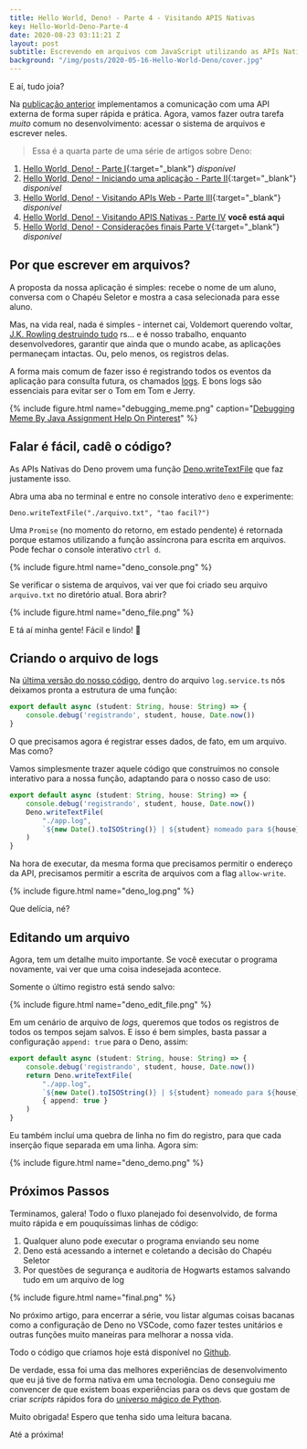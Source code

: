 ```yaml
---
title: Hello World, Deno! - Parte 4 - Visitando APIS Nativas
key: Hello-World-Deno-Parte-4
date: 2020-08-23 03:11:21 Z
layout: post
subtitle: Escrevendo em arquivos com JavaScript utilizando as APIs Nativas de Deno 🦕
background: "/img/posts/2020-05-16-Hello-World-Deno/cover.jpg"
---
```


E aí, tudo joia? 

Na [publicação anterior](https://myreli.dev/blog/2020/06/29/Hello-World-Deno-Parte-3.html) implementamos a comunicação com uma API externa de forma super rápida e prática. Agora, vamos fazer outra tarefa *muito* comum no desenvolvimento: acessar o sistema de arquivos e escrever neles. 

> Essa é a quarta parte de uma série de artigos sobre Deno:
  1. [Hello World, Deno! - Parte I](https://myreli.dev/blog/2020/05/16/Hello-World-Deno.html){:target="_blank"} *disponível*
  2. [Hello World, Deno! - Iniciando uma aplicação - Parte II](https://myreli.dev/blog/2020/05/18/Hello-World-Deno-Parte-2.html){:target="_blank"} *disponível*
  3. [Hello World, Deno! - Visitando APIs Web - Parte III](https://myreli.dev/blog/2020/06/29/Hello-World-Deno-Parte-3.html){:target="_blank"} *disponível*
  4. [Hello World, Deno! - Visitando APIS Nativas - Parte IV]([#](https://myreli.dev/blog/2020/08/23/Hello-World-Deno-Parte-4.html)) **você está aqui**
  5. [Hello World, Deno! - Considerações finais Parte V](https://myreli.dev/blog/2020/11/03/Hello-World-Deno-Parte-5.html){:target="_blank"} *disponível*

## Por que escrever em arquivos?

A proposta da nossa aplicação é simples: recebe o nome de um aluno, conversa com o Chapéu Seletor e mostra a casa selecionada para esse aluno. 

Mas, na vida real, nada é simples - internet cai, Voldemort querendo voltar, [J.K. Rowling destruindo tudo](https://www.forbes.com/sites/danidiplacido/2020/06/07/jk-rowling-is-destroying-her-legacy-one-tweet-at-a-time/#51c06fa412c7) rs... e é nosso trabalho, enquanto desenvolvedores, garantir que ainda que o mundo acabe, as aplicações permaneçam intactas. Ou, pelo menos, os registros delas. 

A forma mais comum de fazer isso é registrando todos os eventos da aplicação para consulta futura, os chamados [logs](https://pt.wikipedia.org/wiki/Log_de_dados). E bons logs são essenciais para evitar ser o Tom em Tom e Jerry.

{% include figure.html name="debugging_meme.png" caption="[Debugging Meme By Java Assignment Help On Pinterest](https://br.pinterest.com/pin/44402746315403380/?d=t&mt=login)" %}

## Falar é fácil, cadê o código?

As APIs Nativas do Deno provem uma função [Deno.writeTextFile](https://doc.deno.land/builtin/stable#Deno.writeTextFile) que faz justamente isso. 

Abra uma aba no terminal e entre no console interativo `deno` e experimente:

```shell
Deno.writeTextFile("./arquivo.txt", "tao facil?")
```

Uma `Promise` (no momento do retorno, em estado pendente) é retornada porque estamos utilizando a função assíncrona para escrita em arquivos.  Pode fechar o console interativo `ctrl d`.

{% include figure.html name="deno_console.png" %}

Se verificar o sistema de arquivos, vai ver que foi criado seu arquivo `arquivo.txt` no diretório atual. Bora abrir? 

{% include figure.html name="deno_file.png" %}

E tá aí minha gente! Fácil e lindo! 🙂

## Criando o arquivo de logs

Na [última versão do nosso código](https://myreli.dev/blog/2020/06/29/Hello-World-Deno-Parte-3.html), dentro do arquivo `log.service.ts` nós deixamos pronta a estrutura de uma função: 

```typescript
export default async (student: String, house: String) => {
    console.debug('registrando', student, house, Date.now())
}  
```

O que precisamos agora é registrar esses dados, de fato, em um arquivo. Mas como? 

Vamos simplesmente trazer aquele código que construímos no console interativo para a nossa função, adaptando para o nosso caso de uso: 

```typescript
export default async (student: String, house: String) => {
    console.debug('registrando', student, house, Date.now())
    Deno.writeTextFile(
        "./app.log",
        `${new Date().toISOString()} | ${student} nomeado para ${house}`
    )
}
```

Na hora de executar, da mesma forma que precisamos permitir o endereço da API, precisamos permitir a escrita de arquivos com a flag `allow-write`.

{% include figure.html name="deno_log.png" %}

Que delícia, né? 

## Editando um arquivo

Agora, tem um detalhe muito importante. Se você executar o programa novamente, vai ver que uma coisa indesejada acontece. 

Somente o último registro está sendo salvo: 

{% include figure.html name="deno_edit_file.png" %}

Em um cenário de arquivo de *logs,* queremos que todos os registros de todos os tempos sejam salvos. E isso é bem simples, basta passar a configuração `append: true` para o Deno, assim: 

```typescript
export default async (student: String, house: String) => {
    console.debug('registrando', student, house, Date.now())
    return Deno.writeTextFile(
        "./app.log",
        `${new Date().toISOString()} | ${student} nomeado para ${house}\n`,
        { append: true }
    )
}
```

Eu também incluí uma quebra de linha no fim do registro, para que cada inserção fique separada em uma linha. Agora sim:

{% include figure.html name="deno_demo.png" %}

## Próximos Passos

Terminamos, galera! Todo o fluxo planejado foi desenvolvido, de forma muito rápida e em pouquíssimas linhas de código: 

1. Qualquer aluno pode executar o programa enviando seu nome
2. Deno está acessando a internet e coletando a decisão do Chapéu Seletor
3. Por questões de segurança e auditoria de Hogwarts estamos salvando tudo em um arquivo de log

{% include figure.html name="final.png" %}

No próximo artigo, para encerrar a série, vou listar algumas coisas bacanas como a configuração de Deno no VSCode, como fazer testes unitários e outras funções muito maneiras para melhorar a nossa vida. 

Todo o código que criamos hoje está disponível no [Github](https://github.com/myreli/hello-deno-harry-potter/tree/hello-native-apis).

De verdade, essa foi uma das melhores experiências de desenvolvimento que eu já tive de forma nativa em uma tecnologia. Deno conseguiu me convencer de que existem boas experiências para os devs que gostam de criar *scripts* rápidos fora do [universo mágico de Python](https://medium.com/swlh/why-you-should-use-python-to-script-8f1d591cf2c1). 

Muito obrigada! Espero que tenha sido uma leitura bacana. 

Até a próxima!
